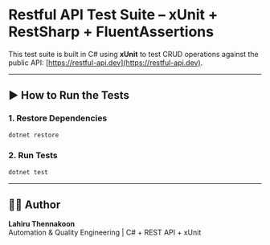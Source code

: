 # Restful API Test Suite – xUnit + RestSharp + FluentAssertions

This test suite is built in C# using **xUnit** to test CRUD operations against the public API: [https://restful-api.dev](https://restful-api.dev).

---
## ▶️ How to Run the Tests

### 1. Restore Dependencies
```bash
dotnet restore
```

### 2. Run Tests
```bash
dotnet test
```

---
## 👨‍💻 Author

**Lahiru Thennakoon**  
Automation & Quality Engineering | C# + REST API + xUnit
